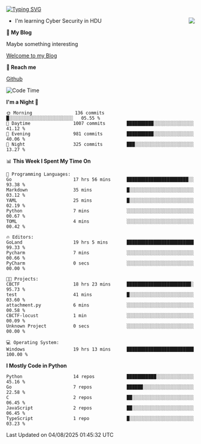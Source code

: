 [![Typing SVG](https://readme-typing-svg.herokuapp.com?font=Fira+Code&pause=1000&random=false&width=450&height=60&lines=Hello+%F0%9F%91%8B%F0%9F%8F%BB;I'm+JBNRZ)](https://git.io/typing-svg)

<a href="#">
  <img align="right" src="https://github-readme-stats.vercel.app/api?username=JBNRZ&show_icons=true&bg_color=15,f2f7fd,E0EAFC" />
</a>

- I'm learning Cyber Security in HDU

 **🌱 My Blog**

Maybe something interesting

[Welcome to my Blog](https://jbnrz.com.cn/)

 **💬 Reach me** 

[Github](https://github.com/JBNRZ)


<!--START_SECTION:waka-->
![Code Time](http://img.shields.io/badge/Code%20Time-1%2C355%20hrs%2021%20mins-blue)

**I'm a Night 🦉** 

```text
🌞 Morning                136 commits         █░░░░░░░░░░░░░░░░░░░░░░░░   05.55 % 
🌆 Daytime                1007 commits        ██████████░░░░░░░░░░░░░░░   41.12 % 
🌃 Evening                981 commits         ██████████░░░░░░░░░░░░░░░   40.06 % 
🌙 Night                  325 commits         ███░░░░░░░░░░░░░░░░░░░░░░   13.27 % 
```


📊 **This Week I Spent My Time On** 

```text
💬 Programming Languages: 
Go                       17 hrs 56 mins      ███████████████████████░░   93.38 % 
Markdown                 35 mins             █░░░░░░░░░░░░░░░░░░░░░░░░   03.12 % 
YAML                     25 mins             █░░░░░░░░░░░░░░░░░░░░░░░░   02.19 % 
Python                   7 mins              ░░░░░░░░░░░░░░░░░░░░░░░░░   00.67 % 
TOML                     4 mins              ░░░░░░░░░░░░░░░░░░░░░░░░░   00.42 % 

🔥 Editors: 
GoLand                   19 hrs 5 mins       █████████████████████████   99.33 % 
Pycharm                  7 mins              ░░░░░░░░░░░░░░░░░░░░░░░░░   00.66 % 
PyCharm                  0 secs              ░░░░░░░░░░░░░░░░░░░░░░░░░   00.00 % 

🐱‍💻 Projects: 
CBCTF                    18 hrs 23 mins      ████████████████████████░   95.73 % 
test                     41 mins             █░░░░░░░░░░░░░░░░░░░░░░░░   03.60 % 
attachment.py            6 mins              ░░░░░░░░░░░░░░░░░░░░░░░░░   00.58 % 
CBCTF-locust             1 min               ░░░░░░░░░░░░░░░░░░░░░░░░░   00.09 % 
Unknown Project          0 secs              ░░░░░░░░░░░░░░░░░░░░░░░░░   00.00 % 

💻 Operating System: 
Windows                  19 hrs 13 mins      █████████████████████████   100.00 % 
```

**I Mostly Code in Python** 

```text
Python                   14 repos            ███████████░░░░░░░░░░░░░░   45.16 % 
Go                       7 repos             ██████░░░░░░░░░░░░░░░░░░░   22.58 % 
C                        2 repos             ██░░░░░░░░░░░░░░░░░░░░░░░   06.45 % 
JavaScript               2 repos             ██░░░░░░░░░░░░░░░░░░░░░░░   06.45 % 
TypeScript               1 repo              █░░░░░░░░░░░░░░░░░░░░░░░░   03.23 % 
```




 Last Updated on 04/08/2025 01:45:32 UTC
<!--END_SECTION:waka-->
